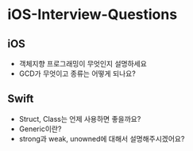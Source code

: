 # iOS-Interview-Questions

## iOS
- 객체지향 프로그래밍이 무엇인지 설명하세요
- GCD가 무엇이고 종류는 어떻게 되나요?

## Swift
- Struct, Class는 언제 사용하면 좋을까요?
- Generic이란?
- strong과 weak, unowned에 대해서 설명해주시겠어요?
